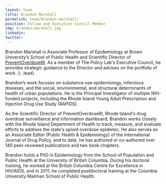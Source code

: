 ```yaml
---
layout: team
title: Brandon Marshall
permalink: team/brandon-marshall/
position: Fellow and Executive Council Member
img: brandon-marshall.jpg
linkedin:
twitter:
---
```


Brandon Marshall is Associate Professor of Epidemiology at Brown University’s School of Public Health and Scientific Director of [PreventOverdoseRI](https://preventoverdoseri.org/). As a member of The Policy Lab's Executive Council, he provides strategic guidance to the Director and advises on the portfolio of work.
{: .lead}

Brandon’s work focuses on substance use epidemiology, infectious diseases, and the social, environmental, and structural determinants of health of urban populations. He is the Principal Investigator of multiple NIH-funded projects, including the Rhode Island Young Adult Prescription and Injection Drug Use Study (RAPIDS).

As the Scientific Director of PreventOverdoseRI, Rhode Island's drug overdose surveillance and information dashboard, Brandon works closely with the Rhode Island Department of Health to track, measure, and evaluate efforts to address the state's opioid overdose epidemic. He also serves as an Associate Editor (Public Health & Epidemiology) of the International Journal of Drug Policy, and to date, he has authored or co-authored over 140 peer-reviewed publications and two book chapters.

Brandon holds a PhD in Epidemiology from the School of Population and Public Health at the University of British Columbia. During his doctoral training, he worked at the British Columbia Centre for Excellence in HIV/AIDS, and in 2011, he completed postdoctoral training at the Columbia University Mailman School of Public Health.
